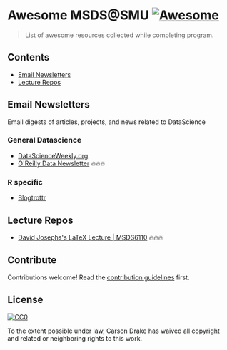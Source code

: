 # Awesome MSDS@SMU [![Awesome](https://awesome.re/badge.svg)](https://awesome.re)

> List of awesome resources collected while completing program.

## Contents

- [Email Newsletters](#Email-Newsletters)
- [Lecture Repos](#Lecture-Repos)

## Email Newsletters

Email digests of articles, projects, and news related to DataScience

### General Datascience  

- [DataScienceWeekly.org](https://www.datascienceweekly.org/newsletters)
- [O'Reilly Data Newsletter](https://www.oreilly.com/topics/data) 🔥🔥🔥

### R specific

- [Blogtrottr](https://blogtrottr.com/)

## Lecture Repos

- [David Josephs's LaTeX Lecture | MSDS6110](https://github.com/josephsdavid/LaTeXLecture) 🔥🔥🔥

## Contribute

Contributions welcome! Read the [contribution guidelines](contributing.md) first.


## License

[![CC0](http://mirrors.creativecommons.org/presskit/buttons/88x31/svg/cc-zero.svg)](http://creativecommons.org/publicdomain/zero/1.0)

To the extent possible under law, Carson Drake has waived all copyright and
related or neighboring rights to this work.
